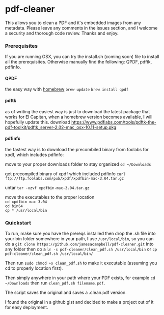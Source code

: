 # pdf-cleaner
This allows you to clean a PDF and it's embedded images from any metadata. 
Please leave any comments in the issues section, and I welcome a security and thorough code review. Thanks and enjoy.

### Prerequisites

If you are running OSX, you can try the install.sh (coming soon) file to install all the prerequisites. Otherwise manually find the following: QPDF, pdftk, pdfinfo.

#### QPDF
the easy way with [homebrew](http://brew.is)
`brew update`
`brew install qpdf`

#### pdftk
as of writing the easiest way is just to download the latest package that works for El Capitan, when a homebrew version becomes available, I will hopefully update this.
download https://www.pdflabs.com/tools/pdftk-the-pdf-toolkit/pdftk_server-2.02-mac_osx-10.11-setup.pkg 

#### pdfinfo
the fastest way is to download the precombiled binary from foolabs for xpdf, which includes pdfinfo:

move to your proper downloads folder to stay organized
`cd ~/Downloads`

get precompiled binary of xpdf which included pdfinfo
`curl ftp://ftp.foolabs.com/pub/xpdf/xpdfbin-mac-3.04.tar.gz`

untar
`tar -xzvf xpdfbin-mac-3.04.tar.gz`

move the executables to the proper location   
`cd xpdfbin-mac-3.04`   
`cd bin64`   
`cp * /usr/local/bin`   

### Quickstart
To run, make sure you have the prereqs installed then drop the .sh file into your bin folder somewhere in your path, I use `/usr/local/bin`, so you can do a `git clone https://github.com/jamesacampbell/pdf-cleaner.git` into any folder then do a `ln -s pdf-cleaner/clean_pdf.sh /usr/local/bin` or `cp pdf-cleaner/clean_pdf.sh /usr/local/bin/`

Then run `sudo chmod +x clean_pdf.sh` to make it executable (assuming you cd to properly location first).

Then simply anywhere in your path where your PDF exists, for example `cd ~/Downloads` then run `clean_pdf.sh filename.pdf`.

The script saves the original and saves a .clean.pdf version.

I found the original in a github gist and decided to make a project out of it for easy deployment.

